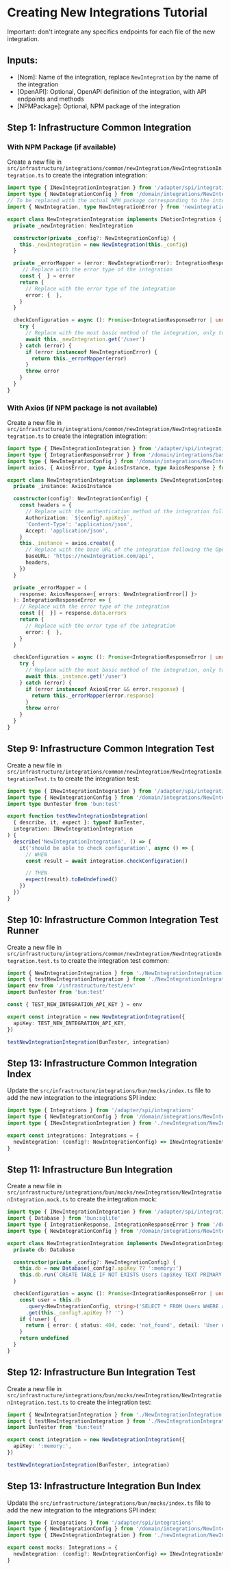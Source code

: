 # Creating New Integrations Tutorial

Important: don't integrate any specifics endpoints for each file of the new integration.

## Inputs:

- [Nom]: Name of the integration, replace `NewIntegration` by the name of the integration
- [OpenAPI]: Optional, OpenAPI definition of the integration, with API endpoints and methods
- [NPMPackage]: Optional, NPM package of the integration

## Step 1: Infrastructure Common Integration

### With NPM Package (if available)

Create a new file in `src/infrastructure/integrations/common/newIntegration/NewIntegrationIntegration.ts` to create the integration integration:

```typescript
import type { INewIntegrationIntegration } from '/adapter/spi/integrations/NewIntegrationSpi'
import type { NewIntegrationConfig } from '/domain/integrations/NewIntegration/NewIntegrationConfig'
// To be replaced with the actual NPM package corresponding to the integration
import { NewIntegration, type NewIntegrationError } from 'newintegration'

export class NewIntegrationIntegration implements INotionIntegration {
  private _newIntegration: NewIntegration

  constructor(private _config?: NewIntegrationConfig) {
    this._newIntegration = new NewIntegration(this._config)
  }

  private _errorMapper = (error: NewIntegrationError): IntegrationResponseError => {
     // Replace with the error type of the integration
    const {  } = error
    return {
      // Replace with the error type of the integration
      error: {  },
    }
  }

  checkConfiguration = async (): Promise<IntegrationResponseError | undefined> => {
    try {
      // Replace with the most basic method of the integration, only to check the authentication
      await this._newIntegration.get('/user')
    } catch (error) {
      if (error instanceof NewIntegrationError) {
        return this._errorMapper(error)
      }
      throw error
    }
  }
}
```

### With Axios (if NPM package is not available)

Create a new file in `src/infrastructure/integrations/common/newIntegration/NewIntegrationIntegration.ts` to create the integration integration:

```typescript
import type { INewIntegrationIntegration } from '/adapter/spi/integrations/NewIntegrationSpi'
import type { IntegrationResponseError } from '/domain/integrations/base'
import type { NewIntegrationConfig } from '/domain/integrations/NewIntegration/NewIntegrationConfig'
import axios, { AxiosError, type AxiosInstance, type AxiosResponse } from 'axios'

export class NewIntegrationIntegration implements INewIntegrationIntegration {
  private _instance: AxiosInstance

  constructor(config?: NewIntegrationConfig) {
    const headers = {
      // Replace with the authentication method of the integration following the OpenAPI definition
      Authorization: `${config?.apiKey}`,
      'Content-Type': 'application/json',
      Accept: 'application/json',
    }
    this._instance = axios.create({
      // Replace with the base URL of the integration following the OpenAPI definition
      baseURL: 'https://newIntegration.com/api',
      headers,
    })
  }

  private _errorMapper = (
    response: AxiosResponse<{ errors: NewIntegrationError[] }>
  ): IntegrationResponseError => {
    // Replace with the error type of the integration
    const [{  }] = response.data.errors
    return {
      // Replace with the error type of the integration
      error: {  },
    }
  }

  checkConfiguration = async (): Promise<IntegrationResponseError | undefined> => {
    try {
      // Replace with the most basic method of the integration, only to check the authentication
      await this._instance.get('/user')
    } catch (error) {
      if (error instanceof AxiosError && error.response) {
        return this._errorMapper(error.response)
      }
      throw error
    }
  }
}
```

## Step 9: Infrastructure Common Integration Test

Create a new file in `src/infrastructure/integrations/common/newIntegration/NewIntegrationIntegrationTest.ts` to create the integration test:

```typescript
import type { INewIntegrationIntegration } from '/adapter/spi/integrations/NewIntegrationSpi'
import type { NewIntegrationConfig } from '/domain/integrations/NewIntegration/NewIntegrationConfig'
import type BunTester from 'bun:test'

export function testNewIntegrationIntegration(
  { describe, it, expect }: typeof BunTester,
  integration: INewIntegrationIntegration
) {
  describe('NewIntegrationIntegration', () => {
    it('should be able to check configuration', async () => {
      // WHEN
      const result = await integration.checkConfiguration()

      // THEN
      expect(result).toBeUndefined()
    })
  })
}
```

## Step 10: Infrastructure Common Integration Test Runner

Create a new file in `src/infrastructure/integrations/common/newIntegration/NewIntegrationIntegration.test.ts` to create the integration test common:

```typescript
import { NewIntegrationIntegration } from './NewIntegrationIntegration'
import { testNewIntegrationIntegration } from './NewIntegrationIntegrationTest'
import env from '/infrastructure/test/env'
import BunTester from 'bun:test'

const { TEST_NEW_INTEGRATION_API_KEY } = env

export const integration = new NewIntegrationIntegration({
  apiKey: TEST_NEW_INTEGRATION_API_KEY,
})

testNewIntegrationIntegration(BunTester, integration)
```

## Step 13: Infrastructure Common Integration Index

Update the `src/infrastructure/integrations/bun/mocks/index.ts` file to add the new integration to the integrations SPI index:

```typescript
import type { Integrations } from '/adapter/spi/integrations'
import type { NewIntegrationConfig } from '/domain/integrations/NewIntegration/NewIntegrationConfig'
import type { INewIntegrationIntegration } from './newIntegration/NewIntegrationIntegration'

export const integrations: Integrations = {
  newIntegration: (config?: NewIntegrationConfig) => INewIntegrationIntegration,
}
```

## Step 11: Infrastructure Bun Integration

Create a new file in `src/infrastructure/integrations/bun/mocks/newIntegration/NewIntegrationIntegration.mock.ts` to create the integration mock:

```typescript
import type { INewIntegrationIntegration } from '/adapter/spi/integrations/NewIntegrationSpi'
import { Database } from 'bun:sqlite'
import type { IntegrationResponse, IntegrationResponseError } from '/domain/integrations/base'
import type { NewIntegrationConfig } from '/domain/integrations/NewIntegration/NewIntegrationConfig'

export class NewIntegrationIntegration implements INewIntegrationIntegration {
  private db: Database

  constructor(private _config?: NewIntegrationConfig) {
    this.db = new Database(_config?.apiKey ?? ':memory:')
    this.db.run(`CREATE TABLE IF NOT EXISTS Users (apiKey TEXT PRIMARY KEY)`)
  }

  checkConfiguration = async (): Promise<IntegrationResponseError | undefined> => {
    const user = this.db
      .query<NewIntegrationConfig, string>('SELECT * FROM Users WHERE apiKey = ?')
      .get(this._config?.apiKey ?? '')
    if (!user) {
      return { error: { status: 404, code: 'not_found', detail: 'User not found' } }
    }
    return undefined
  }
}
```

## Step 12: Infrastructure Bun Integration Test

Create a new file in `src/infrastructure/integrations/bun/mocks/newIntegration/NewIntegrationIntegration.test.ts` to create the integration test:

```typescript
import { NewIntegrationIntegration } from './NewIntegrationIntegration'
import { testNewIntegrationIntegration } from './NewIntegrationIntegrationTest'
import BunTester from 'bun:test'

export const integration = new NewIntegrationIntegration({
  apiKey: ':memory:',
})

testNewIntegrationIntegration(BunTester, integration)
```

## Step 13: Infrastructure Integration Bun Index

Update the `src/infrastructure/integrations/bun/mocks/index.ts` file to add the new integration to the integrations SPI index:

```typescript
import type { Integrations } from '/adapter/spi/integrations'
import type { NewIntegrationConfig } from '/domain/integrations/NewIntegration/NewIntegrationConfig'
import type { INewIntegrationIntegration } from './newIntegration/NewIntegrationIntegration.mock'

export const mocks: Integrations = {
  newIntegration: (config?: NewIntegrationConfig) => INewIntegrationIntegration,
}
```
